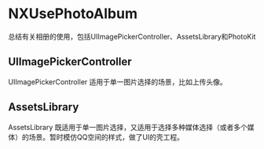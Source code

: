 # NXUsePhotoAlbum
总结有关相册的使用，包括UIImagePickerController、AssetsLibrary和PhotoKit
## UIImagePickerController 
UIImagePickerController 适用于单一图片选择的场景，比如上传头像。
## AssetsLibrary
AssetsLibrary 既适用于单一图片选择，又适用于选择多种媒体选择（或者多个媒体）的场景。暂时模仿QQ空间的样式，做了UI的壳工程。
